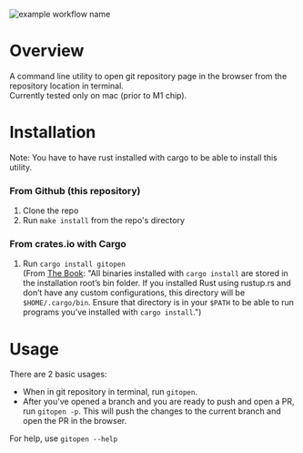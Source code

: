 ![example workflow name](https://github.com/oren0e/gitopen/workflows/CI/badge.svg)

# Overview

A command line utility to open git repository page in the browser from the repository location in terminal.  
Currently tested only on mac (prior to M1 chip).

# Installation

Note: You have to have rust installed with cargo to be able to install this utility.

### From Github (this repository)

1. Clone the repo
2. Run `make install` from the repo's directory

### From crates.io with Cargo

1. Run `cargo install gitopen`  
   (From [The Book](https://doc.rust-lang.org/book/ch14-04-installing-binaries.html): "All binaries installed with `cargo install` are stored in the installation root’s bin folder. If you installed Rust using rustup.rs and don’t have any custom configurations, this directory will be `$HOME/.cargo/bin`. Ensure that directory is in your `$PATH` to be able to run programs you’ve installed with `cargo install`.")

# Usage

There are 2 basic usages:

- When in git repository in terminal, run `gitopen`.
- After you've opened a branch and you are ready to push and open a PR, run `gitopen -p`. This will push the changes to the current branch and open the PR in the browser.

For help, use `gitopen --help`
